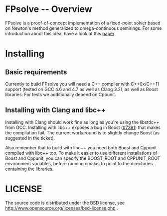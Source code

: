 FPsolve -- Overview
========

FPsolve is a proof-of-concept implementation of a fixed-point solver based
on Newton's method generalized to omega-continuous semirings.  For some
introduction about this idea, have a look at this
[paper](http://www7.in.tum.de/um/bibdb/info/esparza.EKL10:newtProgAn.shtml).


Installing
==========

Basic requirements
------------------

Currently to build FPsolve you will need a C++ compiler with C++0x/C++11 support
(tested on GCC 4.6 and 4.7 as well as Clang 3.2), as well as Boost libraries.
For tests we additionally depend on Cppunit.


Installing with Clang and libc++
--------------------------------

Installing with Clang should work fine as long as you're using the libstdc++
from GCC.  Installing with libc++ exposes a bug in Boost
([#7391](https://svn.boost.org/trac/boost/ticket/7391))
that makes the compilation fail.  The current workaround is to slightly change
Boost (as suggested in the ticket).

Also remember that to build with libc++ you need both Boost and Cppunit compiled
with libc++ too.  To make it easier to use different installations of Boost and
Cppunit, you can specify the BOOST_ROOT and CPPUNIT_ROOT environment variables,
before running cmake, to point to the directories containing the libraries.


LICENSE
==========
The source code is distributed under the BSD license, see
http://www.opensource.org/licenses/bsd-license.php .
